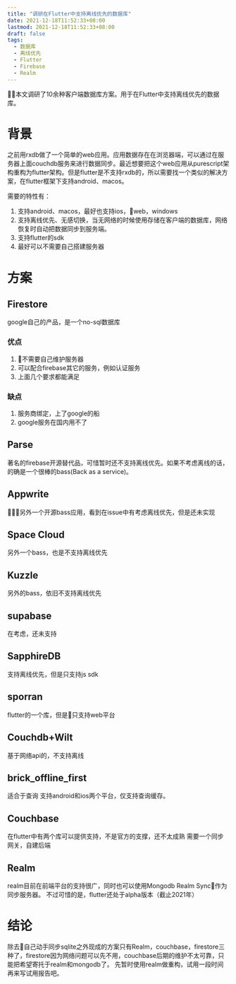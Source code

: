 ```yaml
---
title: "调研在Flutter中支持离线优先的数据库"
date: 2021-12-18T11:52:33+08:00
lastmod: 2021-12-18T11:52:33+08:00
draft: false
tags: 
  - 数据库
  - 离线优先
  - Flutter
  - Firebase
  - Realm
---
```


本文调研了10余种客户端数据库方案。用于在Flutter中支持离线优先的数据库。
<!--more-->
# 背景
之前用rxdb做了一个简单的web应用。应用数据存在在浏览器端，可以通过在服务器上面couchdb服务来进行数据同步。最近想要把这个web应用从purescript架构重构为flutter架构。但是flutter是不支持rxdb的，所以需要找一个类似的解决方案，在flutter框架下支持android、macos。

需要的特性有：
1. 支持android、macos，最好也支持ios，web，windows
2. 支持离线优先、无感切换，当无网络的时候使用存储在客户端的数据库，网络恢复时自动把数据同步到服务端。
3. 支持flutter的sdk
4. 最好可以不需要自己搭建服务器

# 方案

## Firestore 

google自己的产品，是一个no-sql数据库

### 优点
1. 不需要自己维护服务器
2. 可以配合firebase其它的服务，例如认证服务
3. 上面几个要求都能满足

### 缺点
1. 服务商绑定，上了google的船
2. google服务在国内用不了


## Parse
著名的firebase开源替代品，可惜暂时还不支持离线优先。如果不考虑离线的话，的确是一个很棒的bass(Back as a service)。

## Appwrite
另外一个开源bass应用，看到在issue中有考虑离线优先，但是还未实现

## Space Cloud
另外一个bass，也是不支持离线优先

## Kuzzle
另外的bass，依旧不支持离线优先

## supabase
在考虑，还未支持

## SapphireDB
支持离线优先，但是只支持js sdk

## sporran
flutter的一个库，但是只支持web平台

## Couchdb+Wilt
基于网络api的，不支持离线

## brick_offline_first
适合于查询 支持android和ios两个平台，仅支持查询缓存。


## Couchbase 
在flutter中有两个库可以提供支持，不是官方的支撑，还不太成熟
需要一个同步网关，自建后端

## Realm
realm目前在前端平台的支持很广，同时也可以使用Mongodb Realm Sync作为同步服务器。
不过可惜的是，flutter还处于alpha版本（截止2021年）

# 结论
除去自己动手同步sqlite之外现成的方案只有Realm，couchbase，firestore三种了，firestore因为网络问题可以先不用，couchbase后期的维护不太可靠，只能把希望寄托于realm和mongodb了。
先暂时使用realm做重构，试用一段时间再来写试用报告吧。